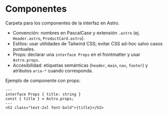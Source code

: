 # Componentes

Carpeta para los componentes de la interfaz en Astro.

- Convención: nombres en PascalCase y extensión `.astro` (ej. `Header.astro`, `ProductCard.astro`).
- Estilos: usar utilidades de Tailwind CSS; evitar CSS ad-hoc salvo casos puntuales.
- Props: declarar una `interface Props` en el frontmatter y usar `Astro.props`.
- Accesibilidad: etiquetas semánticas (`header`, `main`, `nav`, `footer`) y atributos `aria-*` cuando corresponda.

Ejemplo de componente con props:

```astro
---
interface Props { title: string }
const { title } = Astro.props;
---
<h2 class="text-2xl font-bold">{title}</h2>
```
